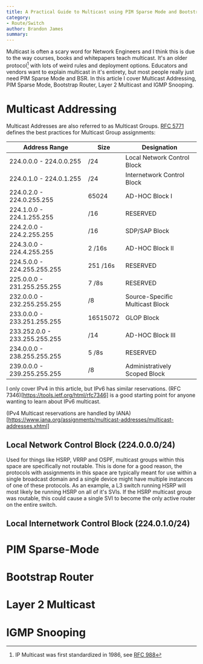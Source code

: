```yaml
---
title: A Practical Guide to Multicast using PIM Sparse Mode and Bootstrap Router
category:
- Route/Switch
author: Brandon James
summary: 
---
```

Multicast is often a scary word for Network Engineers and I think this is due to the way courses, books and whitepapers teach multicast. It's an older protocol[^1] with lots of weird rules and deployment options. Educators and vendors want to explain multicast in it's entirety, but most people really just need PIM Sparse Mode and BSR. In this article I cover Multicast Addressing, PIM Sparse Mode, Bootstrap Router, Layer 2 Multicast and IGMP Snooping. 


# Multicast Addressing

Multicast Addresses are also referred to as Multicast Groups. [RFC 5771](https://tools.ietf.org/html/rfc5771) defines the best practices for Multicast Group assignments: 


Address Range|Size|Designation|
---|---|---|
224.0.0.0 - 224.0.0.255|/24|Local Network Control Block|
224.0.1.0 - 224.0.1.255|/24|Internetwork Control Block|
224.0.2.0 - 224.0.255.255|65024|AD-HOC Block I
224.1.0.0 - 224.1.255.255|/16|RESERVED
224.2.0.0 - 224.2.255.255|/16|SDP/SAP Block
224.3.0.0 - 224.4.255.255|2 /16s|AD-HOC Block II
224.5.0.0 - 224.255.255.255|251 /16s|RESERVED
225.0.0.0 - 231.255.255.255|7 /8s|RESERVED
232.0.0.0 - 232.255.255.255|/8|Source-Specific Multicast Block
233.0.0.0 - 233.251.255.255|16515072|GLOP Block
233.252.0.0 - 233.255.255.255|/14|AD-HOC Block III
234.0.0.0 - 238.255.255.255|5 /8s|RESERVED
239.0.0.0 - 239.255.255.255|/8|Administratively Scoped Block

I only cover IPv4 in this article, but IPv6 has similar reservations. (RFC 7346)[https://tools.ietf.org/html/rfc7346] is a good starting point for anyone wanting to learn about IPv6 multicast.

(IPv4 Multicast reservations are handled by IANA)[https://www.iana.org/assignments/multicast-addresses/multicast-addresses.xhtml]

## Local Network Control Block (224.0.0.0/24)

Used for things like HSRP, VRRP and OSPF, multicast groups within this space are specifically not routable. This is done for a good reason, the protocols with assignments in this space are typically meant for use within a single broadcast domain and a single device might have multiple instances of one of these protocols. As an example, a L3 switch running HSRP will most likely be running HSRP on all of it's SVIs. If the HSRP multicast group was routable, this could cause a single SVI to become the only active router on the entire switch. 

## Local Internetwork Control Block (224.0.1.0/24)



# PIM Sparse-Mode

# Bootstrap Router

# Layer 2 Multicast

# IGMP Snooping



[^1]: IP Multicast was first standardized in 1986, see [RFC 988](https://tools.ietf.org/html/rfc988)